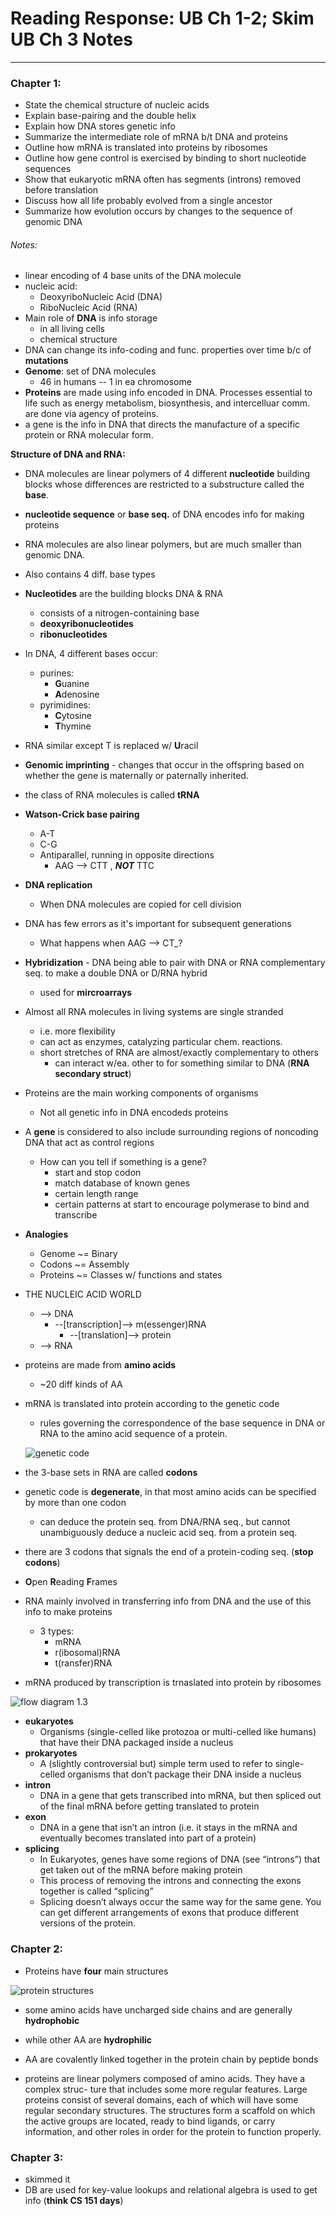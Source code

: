 # Reading Response: UB Ch 1-2; Skim UB Ch 3 Notes
-----

### Chapter 1:

- State the chemical structure of nucleic acids
- Explain base-pairing and the double helix
- Explain how DNA stores genetic info
- Summarize the intermediate role of mRNA b/t DNA and proteins
- Outline how mRNA is translated into proteins by ribosomes
- Outline how gene control is exercised by binding to short nucleotide sequences
- Show that eukaryotic mRNA often has segments (introns) removed before translation
- Discuss how all life probably evolved from a single ancestor
- Summarize how evolution occurs by changes to the sequence of genomic DNA

###### Notes:

- linear encoding of 4 base units of the DNA molecule
- nucleic acid:
    - DeoxyriboNucleic Acid (DNA)
    - RiboNucleic Acid (RNA)
- Main role of **DNA** is info storage
    - in all living cells
    - chemical structure
- DNA can change its info-coding and func. properties over time b/c of **mutations**
- **Genome**: set of DNA molecules
    - 46 in humans -- 1 in ea chromosome
- **Proteins** are made using info encoded in DNA. Processes essential to life such as energy metabolism, biosynthesis, and intercelluar comm. are done via agency of proteins.
- a gene is the info in DNA that directs the manufacture of a specific protein or RNA molecular form.

**Structure of DNA and RNA:**
- DNA molecules are linear polymers of 4 different **nucleotide** building blocks whose differences are restricted to a substructure called the **base**.
- **nucleotide sequence** or **base seq.** of DNA encodes info for making proteins
- RNA molecules are also linear polymers, but are much smaller than genomic DNA.
- Also contains 4 diff. base types
- **Nucleotides** are the building blocks DNA & RNA
    - consists of a nitrogen-containing base
    - **deoxyribonucleotides**
    - **ribonucleotides**
- In DNA, 4 different bases occur:
    - purines:
        - **G**uanine
        - **A**denosine
    - pyrimidines:
        - **C**ytosine
        - **T**hymine
- RNA similar except T is replaced w/ **U**racil
- **Genomic imprinting** - changes that occur in the offspring based on whether the gene is maternally or paternally inherited.
- the class of RNA molecules is called **tRNA**
- **Watson-Crick base pairing**
    - A-T
    - C-G
    - Antiparallel, running in opposite directions
        - AAG --> CTT , ***NOT*** TTC
- **DNA replication**
    - When DNA molecules are copied for cell division
- DNA has few errors as it's important for subsequent generations
    - What happens when AAG --> CT_?
- **Hybridization** - DNA being able to pair with DNA or RNA complementary seq. to make a double DNA or D/RNA hybrid
    - used for **mircroarrays**

- Almost all RNA molecules in living systems are single stranded
    - i.e. more flexibility
    - can act as enzymes, catalyzing particular chem. reactions.
    - short stretches of RNA are almost/exactly complementary to others
        - can interact w/ea. other to for something similar to DNA (**RNA secondary struct**)

- Proteins are the main working components of organisms
    - Not all genetic info in DNA encodeds proteins

- A **gene** is considered to also include surrounding regions of noncoding DNA that act as control regions
    - How can you tell if something is a gene?
        - start and stop codon
        - match database of known genes
        - certain length range
        - certain patterns at start to encourage polymerase to bind and transcribe

- **Analogies**
    - Genome ~= Binary
    - Codons ~= Assembly
    - Proteins ~= Classes w/ functions and states

- THE NUCLEIC ACID WORLD
    - --> DNA
        - --[transcription]--> m(essenger)RNA
            - --[translation]--> protein
    - --> RNA

- proteins are made from **amino acids**
    - ~20 diff kinds of AA

- mRNA is translated into protein according to the genetic code
    - rules governing the correspondence of the base sequence in DNA or RNA to the amino acid sequence of a protein.
    
    ![genetic code](./images/ch_1_2_3/geneticCode.png)

- the 3-base sets in RNA are called **codons**

- genetic code is **degenerate**, in that most amino acids can be specified by more than one codon
    - can deduce the protein seq. from DNA/RNA seq., but cannot unambiguously deduce a nucleic acid seq. from a protein seq.

- there are 3 codons that signals the end of a protein-coding seq. (**stop codons**)

- **O**pen **R**eading **F**rames

- RNA mainly involved in transferring info from DNA and the use of this info to make proteins
    - 3 types:
        - mRNA
        - r(ibosomal)RNA
        - t(ransfer)RNA

- mRNA produced by transcription is trnaslated into protein by ribosomes

![flow diagram 1.3](./images/ch_1_2_3/flowDiagram_1_3.png)

- **eukaryotes**
    - Organisms (single-celled like protozoa or multi-celled like humans) that have their DNA packaged inside a nucleus
- **prokaryotes**
    - A (slightly controversial but) simple term used to refer to single-celled organisms that don’t package their DNA inside a nucleus
- **intron**
    - DNA in a gene that gets transcribed into mRNA, but then spliced out of the final mRNA before getting translated to protein
- **exon**
    - DNA in a gene that isn’t an intron (i.e. it stays in the mRNA and eventually becomes translated into part of a protein)
- **splicing**
    - In Eukaryotes, genes have some regions of DNA (see “introns”) that get taken out of the mRNA before making protein
    - This process of removing the introns and connecting the exons together is called “splicing”
    - Splicing doesn’t always occur the same way for the same gene. You can get different arrangements of exons that produce different versions of the protein. 



### Chapter 2:

- Proteins have **four** main structures

![protein structures](./images/ch_1_2_3/proteinStructures.png)

- some amino acids have uncharged side chains and are generally **hydrophobic**

- while other AA are **hydrophilic**

- AA are covalently linked together in the protein chain by peptide bonds

- proteins are linear polymers composed of amino acids. They have a complex struc-
ture that includes some more regular features. Large proteins consist of several
domains, each of which will have some regular secondary structures. The structures
form a scaffold on which the active groups are located, ready to bind ligands, or
carry information, and other roles in order for the protein to function properly.

### Chapter 3:

- skimmed it
- DB are used for key-value lookups and relational algebra is used to get info (**think CS 151 days**)